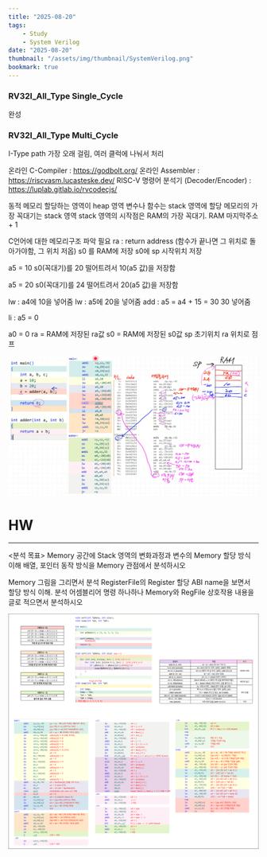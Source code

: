 ```yaml
---
title: "2025-08-20"
tags:
    - Study
    - System Verilog
date: "2025-08-20"
thumbnail: "/assets/img/thumbnail/SystemVerilog.png"
bookmark: true
---
```


### RV32I_All_Type Single_Cycle

완성

### RV32I_All_Type Multi_Cycle

I-Type path 가장 오래 걸림, 여러 클럭에 나눠서 처리

온라인 C-Compiler : https://godbolt.org/
온라인 Assembler : https://riscvasm.lucasteske.dev/
RISC-V 명령어 분석기 (Decoder/Encoder) : https://luplab.gitlab.io/rvcodecjs/

동적 메모리 할당하는 영역이 heap 영역
변수나 함수는 stack 영역에 할당
메모리의 가장 꼭대기는 stack 영역
stack 영역의 시작점은 RAM의 가장 꼭대기. RAM 마지막주소 + 1 

C언어에 대한 메모리구조 파악 필요
ra : return address (함수가 끝나면 그 위치로 돌아가야함, 그 위치 저옵)
s0 를 RAM에 저장
s0에 sp 시작위치 저장

a5 = 10
s0(꼭대기)를 20 떨어트려서 10(a5 값)을 저장함

a5 = 20
s0(꼭대기)를 24 떨어트려서 20(a5 값)을 저장함

lw : a4에 10을 넣어줌
lw : a5에 20을 넣어줌
add : a5 = a4 + 15 = 30
30 넣어줌

li : a5 = 0

a0 = 0
ra = RAM에 저장된 ra값
s0 = RAM에 저장된 s0값
sp 초기위치
ra 위치로 점프


![alt text](../../assets/img/final/250820/image.png)

# HW
---
<분석 목표>
Memory 공간에 Stack 영역의 변화과정과 변수의 Memory 할당 방식 이해
배열, 포인터 동작 방식을 Memory 관점에서 분석하시오

Memory 그림을 그리면서 분석
RegisterFile의 Register 할당 ABI name을 보면서 할당 방식 이해. 분석
어셈블리어 명령 하나하나 Memory와 RegFile 상호작용 내용을 글로 적으면서 분석하시오

![alt text](../../assets/img/final/250820/250820_hw.png)
